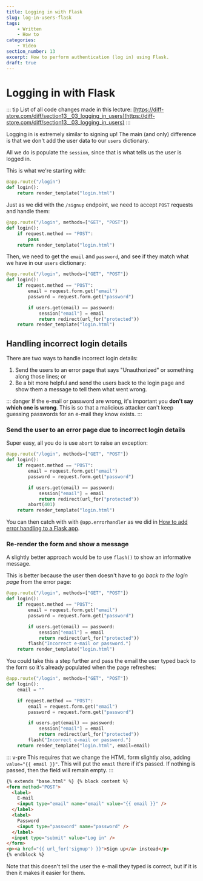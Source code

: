 ```yaml
---
title: Logging in with Flask
slug: log-in-users-flask
tags:
    - Written
    - How to
categories:
    - Video
section_number: 13
excerpt: How to perform authentication (log in) using Flask.
draft: true
---
```


# Logging in with Flask

::: tip
List of all code changes made in this lecture: [https://diff-store.com/diff/section13__03_logging_in_users](https://diff-store.com/diff/section13__03_logging_in_users)
:::

Logging in is extremely similar to signing up! The main (and only) difference is that we don't add the user data to our `users` dictionary.

All we do is populate the `session`, since that is what tells us the user is logged in.

This is what we're starting with:

```py
@app.route("/login")
def login():
    return render_template("login.html")
```

Just as we did with the `/signup` endpoint, we need to accept `POST` requests and handle them:

```py {1,3,4}
@app.route("/login", methods=["GET", "POST"])
def login():
    if request.method == "POST":
        pass
    return render_template("login.html")
```

Then, we need to get the `email` and `password`, and see if they match what we have in our `users` dictionary:

```py {4-9}
@app.route("/login", methods=["GET", "POST"])
def login():
    if request.method == "POST":
        email = request.form.get("email")
        password = request.form.get("password")

        if users.get(email) == password:
            session["email"] = email
            return redirect(url_for("protected"))
    return render_template("login.html")
```

## Handling incorrect login details

There are two ways to handle incorrect login details:

1. Send the users to an error page that says "Unauthorized" or something along those lines; or
2. Be a bit more helpful and send the users back to the login page and show them a message to tell them what went wrong.

::: danger
If the e-mail or password are wrong, it's important you **don't say which one is wrong**. This is so that a malicious attacker can't keep guessing passwords for an e-mail they know exists.
:::

### Send the user to an error page due to incorrect login details

Super easy, all you do is use `abort` to raise an exception:

```py {10}
@app.route("/login", methods=["GET", "POST"])
def login():
    if request.method == "POST":
        email = request.form.get("email")
        password = request.form.get("password")

        if users.get(email) == password:
            session["email"] = email
            return redirect(url_for("protected"))
        abort(401)
    return render_template("login.html")
```

You can then catch with with `@app.errorhandler` as we did in [How to add error handling to a Flask app](/section12/lectures/10_add_error_handling_to_flask_app/).

### Re-render the form and show a message

A slightly better approach would be to use `flash()` to show an informative message.

This is better because the user then doesn't have to go _back to the login page_ from the error page:

```py {10}
@app.route("/login", methods=["GET", "POST"])
def login():
    if request.method == "POST":
        email = request.form.get("email")
        password = request.form.get("password")

        if users.get(email) == password:
            session["email"] = email
            return redirect(url_for("protected"))
        flash("Incorrect e-mail or password.")
    return render_template("login.html")
```

You could take this a step further and pass the email the user typed back to the form so it's already populated when the page refreshes:

```py {3,13}
@app.route("/login", methods=["GET", "POST"])
def login():
    email = ""

    if request.method == "POST":
        email = request.form.get("email")
        password = request.form.get("password")

        if users.get(email) == password:
            session["email"] = email
            return redirect(url_for("protected"))
        flash("Incorrect e-mail or password.")
    return render_template("login.html", email=email)
```

::: v-pre
This requires that we change the HTML form slightly also, adding `value="{{ email }}"`. This will put the `email` there if it's passed. If nothing is passed, then the field will remain empty.
:::

```html {5}
{% extends "base.html" %} {% block content %}
<form method="POST">
  <label>
    E-mail
    <input type="email" name="email" value="{{ email }}" />
  </label>
  <label>
    Password
    <input type="password" name="password" />
  </label>
  <input type="submit" value="Log in" />
</form>
<p><a href="{{ url_for('signup') }}">Sign up</a> instead</p>
{% endblock %}
```

Note that this doesn't tell the user the e-mail they typed is correct, but if it is then it makes it easier for them.